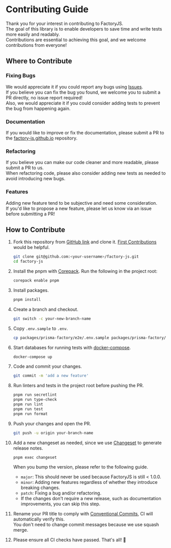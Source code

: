 # Contributing Guide

Thank you for your interest in contributing to FactoryJS.  
The goal of this library is to enable developers to save time and write tests more easily and readably.  
Contributions are essential to achieving this goal, and we welcome contributions from everyone!

## Where to Contribute

### Fixing Bugs

We would appreciate it if you could report any bugs using [Issues](https://github.com/factory-js/factory-js/issues/new/choose).  
If you believe you can fix the bug you found, we welcome you to submit a PR directly, no issue report required!  
Also, we would appreciate it if you could consider adding tests to prevent the bug from happening again.

### Documentation

If you would like to improve or fix the documentation, please submit a PR to the [factory-js.github.io](https://github.com/factory-js/factory-js.github.io) repository.

### Refactoring

If you believe you can make our code cleaner and more readable, please submit a PR to us.  
When refactoring code, please also consider adding new tests as needed to avoid introducing new bugs.

### Features

Adding new feature tend to be subjective and need some consideration.  
If you'd like to propose a new feature, please let us know via an issue before submitting a PR!

## How to Contribute

1. Fork this repository from [GitHub link](https://github.com/factory-js/factory-js/fork) and clone it. [First Contributions](https://github.com/firstcontributions/first-contributions) would be helpful.

   ```sh
   git clone git@github.com:<your-username>/factory-js.git
   cd factory-js
   ```

1. Install the pnpm with [Corepack](https://nodejs.org/api/corepack.html). Run the following in the project root:

   ```sh
   corepack enable pnpm
   ```

1. Install packages.

   ```sh
   pnpm install
   ```

1. Create a branch and checkout.

   ```sh
   git switch -c your-new-branch-name
   ```

1. Copy `.env.sample` to `.env`.

   ```sh
   cp packages/prisma-factory/e2e/.env.sample packages/prisma-factory/e2e/.env
   ```

1. Start databases for running tests with [docker-compose](https://docs.docker.com/compose/).

   ```sh
   docker-compose up
   ```

1. Code and commit your changes.

   ```sh
   git commit -m 'add a new feature'
   ```

1. Run linters and tests in the project root before pushing the PR.

   ```sh
   pnpm run secretlint
   pnpm run type-check
   pnpm run lint
   pnpm run test
   pnpm run format
   ```

1. Push your changes and open the PR.

   ```sh
   git push -u origin your-branch-name
   ```

1. Add a new changeset as needed, since we use [Changeset](https://github.com/changesets/changesets/blob/main/docs/adding-a-changeset.md) to generate release notes.

   ```sh
   pnpm exec changeset
   ```

   When you bump the version, please refer to the following guide.

   - `major`: This should never be used because FactoryJS is still < 1.0.0.
   - `minor`: Adding new features regardless of whether they introduce breaking changes.
   - `patch`: Fixing a bug and/or refactoring.
   - If the changes don't require a new release, such as documentation improvements, you can skip this step.

1. Rename your PR title to comply with [Conventional Commits](https://www.conventionalcommits.org/en/v1.0.0/), CI will automatically verify this.  
   You don't need to change commit messages because we use squash merge.

1. Please ensure all CI checks have passed. That's all! 🎉
